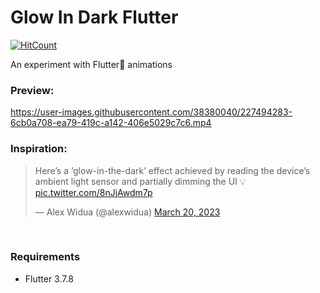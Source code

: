 # Glow In Dark Flutter

[![HitCount](https://hits.dwyl.com/Harishwarrior/glow_in_dark_flutter.svg?style=flat-square)](http://hits.dwyl.com/Harishwarrior/glow_in_dark_flutter)

An experiment with Flutter💙 animations

### Preview:

https://user-images.githubusercontent.com/38380040/227494283-6cb0a708-ea79-419c-a142-406e5029c7c6.mp4

### Inspiration:
<blockquote class="twitter-tweet"><p lang="en" dir="ltr">Here’s a ‘glow-in-the-dark’ effect achieved by reading the device’s ambient light sensor and partially dimming the UI 💡 <a href="https://t.co/8nJjAwdm7p">pic.twitter.com/8nJjAwdm7p</a></p>&mdash; Alex Widua (@alexwidua) <a href="https://twitter.com/alexwidua/status/1637872113338970112?ref_src=twsrc%5Etfw">March 20, 2023</a></blockquote>
 

&nbsp;

### Requirements
- Flutter 3.7.8
